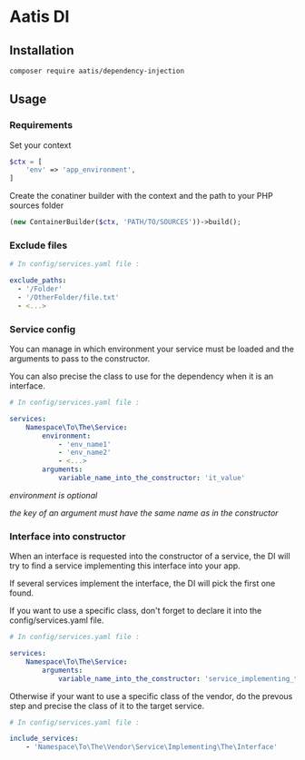 # Aatis DI

## Installation

```bash
composer require aatis/dependency-injection
```

## Usage

### Requirements

Set your context

```php
$ctx = [
    'env' => 'app_environment',
]
```

Create the conatiner builder with the context and the path to your PHP sources folder

```php
(new ContainerBuilder($ctx, 'PATH/TO/SOURCES'))->build();
```

### Exclude files

```yaml
# In config/services.yaml file :

exclude_paths:
  - '/Folder'
  - '/OtherFolder/file.txt'
  - <...>
```

### Service config

You can manage in which environment your service must be loaded and the arguments to pass to the constructor.

You can also precise the class to use for the dependency when it is an interface. 

```yaml
# In config/services.yaml file :

services:
    Namespace\To\The\Service:
        environment:
            - 'env_name1'
            - 'env_name2'
            - <...>
        arguments:
            variable_name_into_the_constructor: 'it_value'
```

*environment is optional*

*the key of an argument must have the same name as in the constructor*

### Interface into constructor

When an interface is requested into the constructor of a service, the DI will try to find a service implementing this interface into your app.

If several services implement the interface, the DI will pick the first one found.

If you want to use a specific class, don't forget to declare it into the config/services.yaml file.

```yaml
# In config/services.yaml file :

services:
    Namespace\To\The\Service:
        arguments:
            variable_name_into_the_constructor: 'service_implementing_the_interface'
```

Otherwise if your want to use a specific class of the vendor, do the prevous step and precise the class of it to the target service.

```yaml
# In config/services.yaml file :

include_services:
    - 'Namespace\To\The\Vendor\Service\Implementing\The\Interface'
```

